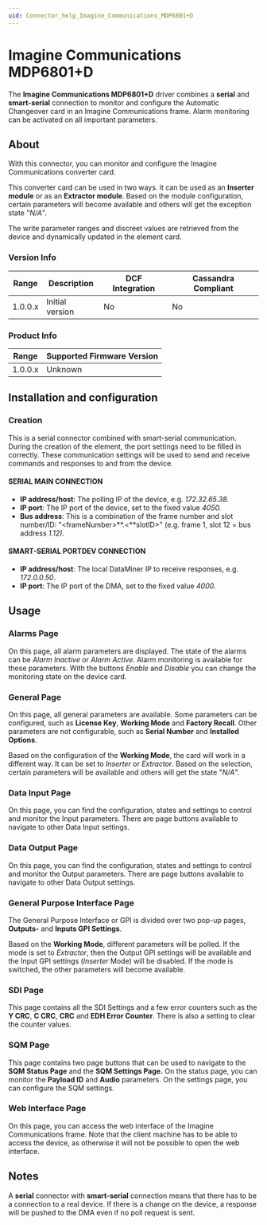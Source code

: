 ```yaml
---
uid: Connector_help_Imagine_Communications_MDP6801+D
---
```


# Imagine Communications MDP6801+D

The **Imagine Communications MDP6801+D** driver combines a **serial** and **smart-serial** connection to monitor and configure the Automatic Changeover card in an Imagine Communications frame. Alarm monitoring can be activated on all important parameters.

## About

With this connector, you can monitor and configure the Imagine Communications converter card.

This converter card can be used in two ways. it can be used as an **Inserter module** or as an **Extractor module**. Based on the module configuration, certain parameters will become available and others will get the exception state "*N/A*".

The write parameter ranges and discreet values are retrieved from the device and dynamically updated in the element card.

### Version Info

| Range | Description | DCF Integration | Cassandra Compliant |
|------------------|-----------------|---------------------|-------------------------|
| 1.0.0.x          | Initial version | No                  | No                      |

### Product Info

| Range | Supported Firmware Version |
|------------------|-----------------------------|
| 1.0.0.x          | Unknown                     |

## Installation and configuration

### Creation

This is a serial connector combined with smart-serial communication. During the creation of the element, the port settings need to be filled in correctly. These communication settings will be used to send and receive commands and responses to and from the device.

#### SERIAL MAIN CONNECTION

- **IP address/host**: The polling IP of the device, e.g. *172.32.65.38.*
- **IP port**: The IP port of the device, set to the fixed value *4050.*
- **Bus address**: This is a combination of the frame number and slot number/ID: "\<frameNumber\>**.\<**slotID\>" (e.g. frame 1, slot 12 = bus address *1.12).*

#### SMART-SERIAL PORTDEV CONNECTION

- **IP address/host**: The local DataMiner IP to receive responses, e.g. *172.0.0.50*.
- **IP port**: The IP port of the DMA, set to the fixed value *4000.*

## Usage

### Alarms Page

On this page, all alarm parameters are displayed. The state of the alarms can be *Alarm Inactive* or *Alarm Active*. Alarm monitoring is available for these parameters. With the buttons *Enable* and *Disable* you can change the monitoring state on the device card.

### General Page

On this page, all general parameters are available. Some parameters can be configured, such as **License Key**, **Working Mode** and **Factory Recall**. Other parameters are not configurable, such as **Serial Number** and **Installed Options**.

Based on the configuration of the **Working Mode**, the card will work in a different way. It can be set to *Inserter* or *Extractor*. Based on the selection, certain parameters will be available and others will get the state "*N/A*".

### Data Input Page

On this page, you can find the configuration, states and settings to control and monitor the Input parameters. There are page buttons available to navigate to other Data Input settings.

### Data Output Page

On this page, you can find the configuration, states and settings to control and monitor the Output parameters. There are page buttons available to navigate to other Data Output settings.

### General Purpose Interface Page

The General Purpose Interface or GPI is divided over two pop-up pages, **Outputs-** and **Inputs GPI Settings**.

Based on the **Working Mode**, different parameters will be polled. If the mode is set to *Extractor*, then the Output GPI settings will be available and the Input GPI settings (*Inserter* Mode) will be disabled. If the mode is switched, the other parameters will become available.

### SDI Page

This page contains all the SDI Settings and a few error counters such as the **Y CRC**, **C CRC**, **CRC** and **EDH Error Counter**. There is also a setting to clear the counter values.

### SQM Page

This page contains two page buttons that can be used to navigate to the **SQM Status Page** and the **SQM Settings Page.** On the status page, you can monitor the **Payload ID** and **Audio** parameters. On the settings page, you can configure the SQM settings.

### Web Interface Page

On this page, you can access the web interface of the Imagine Communications frame. Note that the client machine has to be able to access the device, as otherwise it will not be possible to open the web interface.

## Notes

A **serial** connector with **smart-serial** connection means that there has to be a connection to a real device. If there is a change on the device, a response will be pushed to the DMA even if no poll request is sent.
